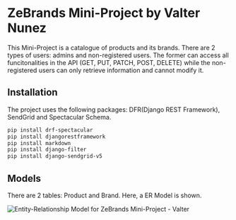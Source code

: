 # ZeBrands Mini-Project by Valter Nunez

This Mini-Project is a catalogue of products and its brands. There are 2 types of users: admins and non-registered users. The former can access all funcitonalities in the API (GET, PUT, PATCH, POST, DELETE) while the non-registered users can only retrieve information and cannot modify it. 

## Installation

The project uses the following packages: DFR(Django REST Framework), SendGrid and Spectacular Schema.

```bash
pip install drf-spectacular
pip install djangorestframework
pip install markdown 
pip install django-filter
pip install django-sendgrid-v5
```
## Models

There are 2 tables: Product and Brand.
Here, a ER Model is shown. 

![Entity-Relationship Model for ZeBrands Mini-Project - Valter](https://i.imgur.com/aSPNOON.png)
